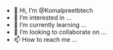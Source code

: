 - 👋 Hi, I’m @Komalpreetbtech
- 👀 I’m interested in ...
- 🌱 I’m currently learning ...
- 💞️ I’m looking to collaborate on ...
- 📫 How to reach me ...

<!---
Komalpreetbtech/Komalpreetbtech is a ✨ special ✨ repository because its `README.md` (this file) appears on your GitHub profile.
You can click the Preview link to take a look at your changes.
--->
